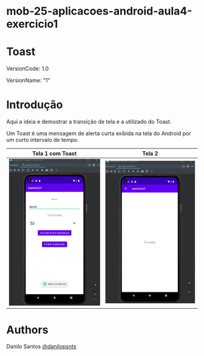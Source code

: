 # mob-25-aplicacoes-android-aula4-exercicio1

# Toast
VersionCode: 1.0

VersionName: "1"

# Introdução
Aqui a ideia e demostrar a transição de tela e a utilizado do Toast.

Um Toast é uma mensagem de alerta curta exibida na tela do Android por um curto intervalo de tempo.

| Tela 1 com Toast | Tela 2     |
| ------------- | ------------- |
|![Aplicativo 1](img_readme/v1.png)|![Aplicativo 1](img_readme/v1.1.png)|




# Authors

Danilo Santos
[@danilopsnts](https://www.linkedin.com/in/danilopsnts/)